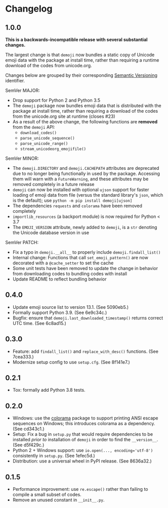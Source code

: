 # Changelog

## 1.0.0

**This is a backwards-incompatible release with several substantial changes.**

The largest change is that `demoji` now bundles a static copy of Unicode
emoji data with the package at install time, rather than requiring a runtime
download of the codes from unicode.org.

Changes below are grouped by their corresponding
[Semantic Versioning](https://semver.org/) identifier.

SemVer MAJOR:

- Drop support for Python 2 and Python 3.5
- The `demoji` package now bundles emoji data that is distributed with the
  package at install time, rather than requiring a download of the codes
  from the unicode.org site at runtime (closes #23)
- As a result of the above change, the following functions are **removed**
  from the `demoji` API:
  - `download_codes()`
  - `parse_unicode_sequence()`
  - `parse_unicode_range()`
  - `stream_unicodeorg_emojifile()`

SemVer MINOR:

- The `demoji.DIRECTORY` and `demoji.CACHEPATH` attributes are deprecated
  due to no longer being functionally in used by the package. Accessing them
  will warn with a `FutureWarning`, and these attributes may be removed
  completely in a future release
- `demoji` can now be installed with optional `ujson` support for faster loading
  of emoji data from file (versus the standard library's `json`, which is the
  default); use `python -m pip install demoji[ujson]`
- The dependencies `requests` and `colorama` have been removed completely
- `importlib_resources` (a backport module) is now required for Python < 3.7
- The `EMOJI_VERSION` attribute, newly added to `demoji`, is a `str` denoting
  the Unicode database version in use

SemVer PATCH:

- Fix a typo in `demoji.__all__` to properly include `demoji.findall_list()`
- Internal change: Functions that call `set_emoji_pattern()` are now decorated
  with a `@cache_setter` to set the cache
- Some unit tests have been removed to update the change in behavior from
  downloading codes to bundling codes with install
- Update README to reflect bundling behavior

## 0.4.0

- Update emoji source list to version 13.1. (See 5090eb5.)
- Formally support Python 3.9. (See 6e9c34c.)
- Bugfix: ensure that `demoji.last_downloaded_timestamp()` returns correct UTC time.
  (See 6c8ad15.)

## 0.3.0

- Feature: add `findall_list()` and `replace_with_desc()` functions. (See 7cea333.)
- Modernize setup config to use `setup.cfg`. (See 8f141e7.)

## 0.2.1

- Tox: formally add Python 3.8 tests.

## 0.2.0

- Windows: use the [colorama] package to support printing ANSI escape sequences on Windows;
  this introduces colorama as a dependency.  (See cd343c1.)
- Setup: Fix a bug in `setup.py` that would require dependencies to be installed
  _prior to_ installation of `demoji` in order to find the `__version__`.
  (See d5f429c.)
- Python 2 + Windows support: use `io.open(..., encoding='utf-8')` consistently in `setup.py`.
  (See 1efec5d.)
- Distribution: use a universal wheel in PyPI release. (See 8636a32.)

[colorama]: https://github.com/tartley/colorama

## 0.1.5

- Performance improvement: use `re.escape()` rather than failing to compile a small subset of codes.
- Remove an unused constant in `__init__.py`.
